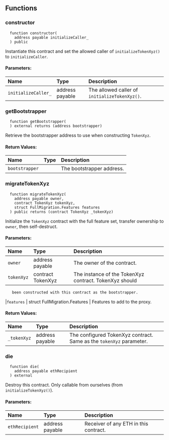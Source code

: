 


## Functions
### constructor
```solidity
  function constructor(
    address payable initializeCaller_
  ) public
```
Instantiate this contract and set the allowed caller of `initializeTokenXyz()` to `initializeCaller`.


#### Parameters:
| Name | Type | Description                                                          |
| :--- | :--- | :------------------------------------------------------------------- |
|`initializeCaller_` | address payable | The allowed caller of `initializeTokenXyz()`.

### getBootstrapper
```solidity
  function getBootstrapper(
  ) external returns (address bootstrapper)
```
Retrieve the bootstrapper address to use when constructing `TokenXyz`.



#### Return Values:
| Name                           | Type          | Description                                                                  |
| :----------------------------- | :------------ | :--------------------------------------------------------------------------- |
|`bootstrapper`|  | The bootstrapper address.
### migrateTokenXyz
```solidity
  function migrateTokenXyz(
    address payable owner,
    contract TokenXyz tokenXyz,
    struct FullMigration.Features features
  ) public returns (contract TokenXyz _tokenXyz)
```
Initialize the `TokenXyz` contract with the full feature set,
        transfer ownership to `owner`, then self-destruct.


#### Parameters:
| Name | Type | Description                                                          |
| :--- | :--- | :------------------------------------------------------------------- |
|`owner` | address payable | The owner of the contract.
|`tokenXyz` | contract TokenXyz | The instance of the TokenXyz contract. TokenXyz should
       been constructed with this contract as the bootstrapper.
|`features` | struct FullMigration.Features | Features to add to the proxy.

#### Return Values:
| Name                           | Type          | Description                                                                  |
| :----------------------------- | :------------ | :--------------------------------------------------------------------------- |
|`_tokenXyz`| address payable | The configured TokenXyz contract. Same as the `tokenXyz` parameter.
### die
```solidity
  function die(
    address payable ethRecipient
  ) external
```
Destroy this contract. Only callable from ourselves (from `initializeTokenXyz()`).


#### Parameters:
| Name | Type | Description                                                          |
| :--- | :--- | :------------------------------------------------------------------- |
|`ethRecipient` | address payable | Receiver of any ETH in this contract.

